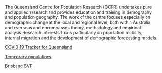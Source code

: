 The Queensland Centre for Population Research (QCPR) undertakes pure and applied research and provides education and training in demography and population geography. The work of the centre focuses especially on demographic change at the local and regional level, both within Australia and overseas and encompasses theory, methodology and empirical analysis.Research interests focus particularly on population mobility, internal migration and the development of demographic forecasting models.




[COVID 19 Tracker for Queensland](https://qcpr.github.io/QCPR-COVID-Tracker/)



[Temporary populations](https://qcpr.github.io/tempo/)




[Brisbane SVP](https://qcpr.github.io/brisbaneSPV)



